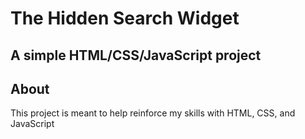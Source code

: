 # The Hidden Search Widget
## A simple HTML/CSS/JavaScript project

## About
This project is meant to help reinforce my skills with HTML, CSS, and JavaScript